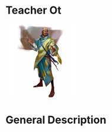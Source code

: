 # Teacher Ot

<img src="images/takulu_ot.Avatar.webp"  alt="Giant Fly" width="200" />

# General Description